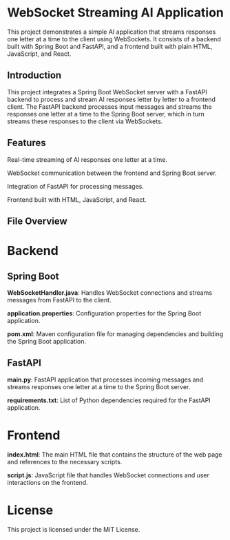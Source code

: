 # WebSocket Streaming AI Application

This project demonstrates a simple AI application that streams responses one letter at a time to the client using WebSockets. It consists of a backend built with Spring Boot and FastAPI, and a frontend built with plain HTML, JavaScript, and React.


## Introduction

This project integrates a Spring Boot WebSocket server with a FastAPI backend to process and stream AI responses letter by letter to a frontend client. The FastAPI backend processes input messages and streams the responses one letter at a time to the Spring Boot server, which in turn streams these responses to the client via WebSockets.


## Features
Real-time streaming of AI responses one letter at a time.

WebSocket communication between the frontend and Spring Boot server.

Integration of FastAPI for processing messages.

Frontend built with HTML, JavaScript, and React.


## File Overview

# Backend

## Spring Boot
**WebSocketHandler.java**: Handles WebSocket connections and streams messages from FastAPI to the client.

**application.properties**: Configuration properties for the Spring Boot application.

**pom.xml**: Maven configuration file for managing dependencies and building the Spring Boot application.

## FastAPI
**main.py**: FastAPI application that processes incoming messages and streams responses one letter at a time to the Spring Boot server.

**requirements.txt**: List of Python dependencies required for the FastAPI application.

# Frontend

**index.html**: The main HTML file that contains the structure of the web page and references to the necessary scripts.

**script.js**: JavaScript file that handles WebSocket connections and user interactions on the frontend.


# License

This project is licensed under the MIT License.
